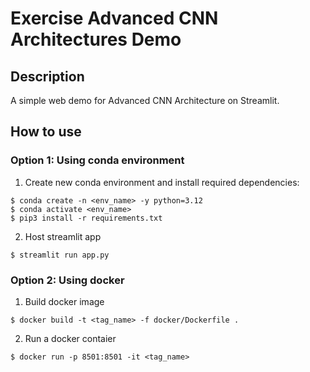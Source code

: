 # Exercise Advanced CNN Architectures Demo

## Description
A simple web demo for Advanced CNN Architecture on Streamlit. 

## How to use
### Option 1: Using conda environment
1. Create new conda environment and install required dependencies:
```
$ conda create -n <env_name> -y python=3.12
$ conda activate <env_name>
$ pip3 install -r requirements.txt
```
2. Host streamlit app
```
$ streamlit run app.py
```
### Option 2: Using docker
1. Build docker image
```
$ docker build -t <tag_name> -f docker/Dockerfile .
```
2. Run a docker contaier
```
$ docker run -p 8501:8501 -it <tag_name>
```